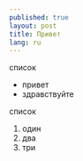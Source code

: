 ```yaml
---
published: true
layout: post
title: Привет
lang: ru
---
```


список

- привет
- здравствуйте

список

1. один
2. два
3. три



